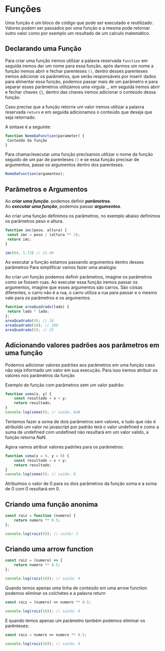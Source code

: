 # Funções

Uma função é um bloco de código que pode ser executado e reutilizado. Valores podem ser passados por uma função e a mesma pode retornar outro valor como por exemplo um resultado de um calculo matemático.

## Declarando uma Função

Para criar uma função iremos utilizar a palavra reservada `function`  em seguida iremos dar um nome para essa função, após darmos um nome a função iremos abrir e fechar parenteses `()`, dentro desses parenteses iremos adicionar os parâmetros, que serão responsáveis por inserir dados para alimentar essa função, podemos passar mais de um parâmetro e para separar esses parâmetros utilizamos uma virgula `,`, em seguida iremos abrir e fechar chaves `{}`, dentro das chaves iremos adicionar o conteúdo dessa função.

Caso precise que a função retorne um valor iremos utilizar a palavra reservada `return` e em seguida adicionamos o conteúdo que deseja que seja retornado.

A sintaxe é a seguinte:

```js
function NomeDaFunction(parameter) {
 Conteúdo da função
}
```

Para chamar/executar uma função precisamos utilizar o nome da função seguido de um par de parenteses `()` e se essa função precisar de argumentos, passe os argumentos dentro dos parenteses.

```js
NomeDaFunction(argumentos);
```

## Parâmetros e Argumentos

Ao ***criar uma função***. podemos definir  ***parâmetros***.  
Ao ***executar uma função***, podemos passar ***argumentos***.

Ao criar uma função definimos os parâmetros, no exemplo abaixo definimos os parâmetros peso e altura.

```js
function imc(peso, altura) {
 const imc = peso / (altura ** 2);
 return imc;
}

imc(94, 1.73) // 31.40
```

Ao executar a função estamos passando argumentos dentro desses parâmetros
Para simplificar vamos fazer uma analogia:

Ao criar um função podemos definir parâmetros, imagine os parâmetros como se fossem ruas. Ao executar essa função iremos passar os argumentos, imagine que esses argumentos são carros. São coisas diferentes, o carro não é a rua, o carro utiliza a rua para passar e o mesmo vale para os parâmetros e os argumentos.

```js
function areaQuadrado(lado) {
 return lado * lado;
};
areaQuadrado(4); // 16
areaQuadrado(10); // 100
areaQuadrado(5); // 25
```

## Adicionando valores padrões aos parâmetros em uma função

Podemos adicionar valores padrões aos parâmetros em uma função caso não seja informado um valor em sua execução. Para isso iremos atribuir os valores nos parâmetros da função

Exemplo de função com parâmetros sem um valor padrão:

```js
function soma(x, y) {
    const resultado = x + y;
    return resultado;
}
console.log(soma()); // saída: NaN
```

Tentamos fazer a soma de dois parâmetros sem valores, e tudo que não é atribuído um valor no javascript por padrão terá o valor undefined e como a suma de undefined com undefined não resultará em um valor valido, a função retorna NaN.

Agora vamos atribuir valores padrões para os parâmetros:

```js
function soma(x = 0, y = 0) {
    const resultado = x + y;
    return resultado;
}
console.log(soma()); // saída: 0
```

Atribuímos o valor de 0 para os dois parâmetros da função soma e a soma de 0 com 0 resultará em 0.

## Criando uma função anonima

```js
const raiz = function (numero) {
    return numero ** 0.5;
};

console.log(raiz(9)); // saída: 3
```

## Criando uma arrow function

```js
const raiz = (numero) => {
    return numero ** 0.5;
};

console.log(raiz(16)); // saída: 4
```

Quando temos apenas uma linha de conteúdo em uma arrow function podemos eliminar os colchetes e a palavra return

```js
const raiz = (numero) => numero ** 0.5;

console.log(raiz(16)); // saída: 4
```

E quando temos apenas um parâmetro também podemos eliminar os parênteses:

```js
const raiz = numero => numero ** 0.5;

console.log(raiz(16)); // saída: 4
```
